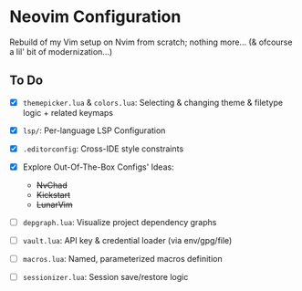 # Neovim Configuration
Rebuild of my Vim setup on Nvim from scratch; nothing more...
(& ofcourse a lil' bit of modernization...)

## To Do
- [x] `themepicker.lua` & `colors.lua`: Selecting & changing theme & filetype logic + related keymaps

- [x] `lsp/`: Per-language LSP Configuration

- [x] `.editorconfig`: Cross-IDE style constraints

- [x] Explore Out-Of-The-Box Configs' Ideas:
  - ~~NvChad~~
  - ~~Kickstart~~
  - ~~LunarVim~~

- [ ] `depgraph.lua`: Visualize project dependency graphs

- [ ] `vault.lua`: API key & credential loader (via env/gpg/file)

- [ ] `macros.lua`: Named, parameterized macros definition

- [ ] `sessionizer.lua`: Session save/restore logic
